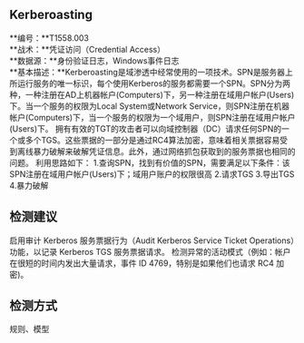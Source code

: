 ## Kerberoasting  
**编号：**T1558.003  
**战术：**凭证访问（Credential Access）  
**数据源：**身份验证日志，Windows事件日志  
**基本描述：**Kerberoasting是域渗透中经常使用的一项技术。SPN是服务器上所运行服务的唯一标识，每个使用Kerberos的服务都需要一个SPN。SPN分为两种，一种注册在AD上机器帐户(Computers)下，另一种注册在域用户帐户(Users)下。当一个服务的权限为Local System或Network Service，则SPN注册在机器帐户(Computers)下，当一个服务的权限为一个域用户，则SPN注册在域用户帐户(Users)下。
拥有有效的TGT的攻击者可以向域控制器（DC）请求任何SPN的一个或多个TGS。这些票据的一部分是通过RC4算法加密，意味着相关票据容易受到离线暴力破解来破解凭证信息。此外，通过网络抓包获取到的服务票据也相同的问题。
利用思路如下：
1.查询SPN，找到有价值的SPN，需要满足以下条件：该SPN注册在域用户帐户(Users)下；域用户账户的权限很高
2.请求TGS
3.导出TGS
4.暴力破解  
## 检测建议  
启用审计 Kerberos 服务票据行为（Audit Kerberos Service Ticket Operations）功能，以记录 Kerberos TGS 服务票据请求。 检测异常的活动模式（例如：帐户在很短的时间内发出大量请求，事件 ID 4769，特别是如果他们也请求 RC4 加密)。  
## 检测方式  
规则、模型